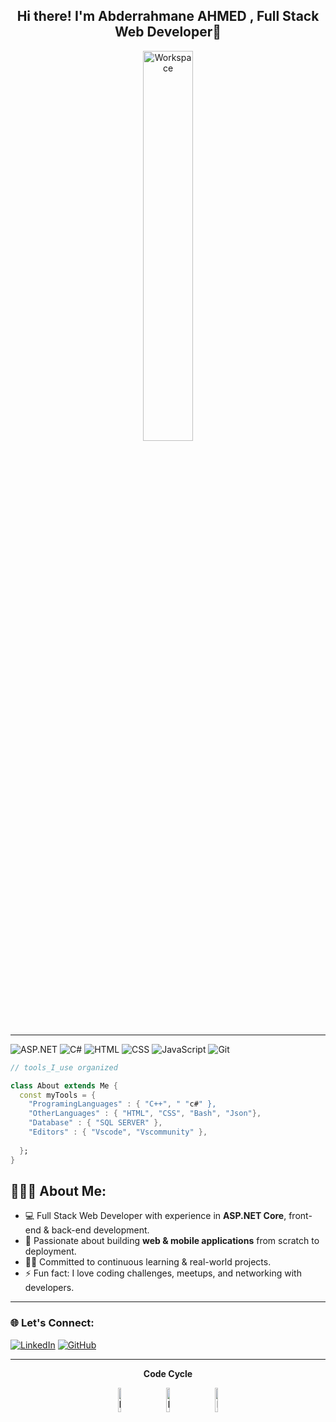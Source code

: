 <div align="center" width="50">

<h2>Hi there! I'm Abderrahmane AHMED , Full Stack Web Developer👋</h2>
<img src="https://github.com/SP-XD/SP-XD/blob/main/images/dev-working_rounded.gif?raw=true" href="https://github.com/sp-xd" alt="Workspace"  width="40%"/><br> 



</div>

<hr></hr>



![ASP.NET](https://img.shields.io/badge/ASP.NET-%2300455F.svg?style=flat&logo=dot-net&logoColor=white)
![C#](https://img.shields.io/badge/C%23-239120?style=flat&logo=c-sharp&logoColor=white)
![HTML](https://img.shields.io/badge/HTML5-E34F26?style=flat&logo=html5&logoColor=white)
![CSS](https://img.shields.io/badge/CSS3-1572B6?style=flat&logo=css3&logoColor=white)
![JavaScript](https://img.shields.io/badge/JavaScript-F7DF1E?style=flat&logo=javascript&logoColor=black)
![Git](https://img.shields.io/badge/Git-F05032?style=flat&logo=git&logoColor=white)



```dart
// tools_I_use organized

class About extends Me { 
  const myTools = {  
    "ProgramingLanguages" : { "C++", " "c#" },
    "OtherLanguages" : { "HTML", "CSS", "Bash", "Json"},
    "Database" : { "SQL SERVER" },
    "Editors" : { "Vscode", "Vscommunity" },
   
  };
}
```

<h2 align="left">👨🏻‍💻 About Me:</h2>

- :computer: Full Stack Web Developer with experience in **ASP.NET Core**, front-end & back-end development. 
- :rocket: Passionate about building **web & mobile applications** from scratch to deployment.  
- :man_technologist: Committed to continuous learning & real-world projects. 
- :zap: Fun fact: I love coding challenges, meetups, and networking with developers.

---

### 🌐 Let's Connect:
[![LinkedIn](https://img.shields.io/badge/-LinkedIn-blue?style=flat-square&logo=linkedin&logoColor=white)](https://www.linkedin.com/in/abderrahmane-ahmed-69436438a/)
[![GitHub](https://img.shields.io/badge/-GitHub-black?style=flat-square&logo=github&logoColor=white)](https://github.com/YOUR_GITHUB_USERNAME)




<div align="center" >
<a  href="https://github.com/SP-XD">



</a>


  
<hr></hr>

**Code Cycle**<br>



<img src="https://raw.githubusercontent.com/Tarikul-Islam-Anik/Animated-Fluent-Emojis/master/Emojis/Smilies/Face%20with%20Spiral%20Eyes.png" width="10%" alt="Broken system!"/>
&nbsp;&nbsp;&nbsp;&nbsp;&nbsp;
<img src="https://raw.githubusercontent.com/Tarikul-Islam-Anik/Animated-Fluent-Emojis/master/Emojis/Smilies/Relieved%20Face.png" width="10%" alt="It's working!"/>
&nbsp;&nbsp;&nbsp;&nbsp;&nbsp;
<img src="https://raw.githubusercontent.com/Tarikul-Islam-Anik/Animated-Fluent-Emojis/master/Emojis/Smilies/Astonished%20Face.png" width="10%" alt="It's working but you don't know how!"/><br>



<!--img src="https://github.com/SP-XD/SP-XD/blob/main/images/this_page_is.gif?raw=true"  width="40%"/-->

</div>


